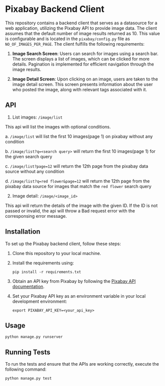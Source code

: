 # Pixabay Backend Client

This repository contains a backend client that serves as a datasource for a web application, utilizing the Pixabay API to provide image data. The client assumes that the default number of image results returned as 10. This value is configurable and is located in the `pixabay/config.py` file as `NO_OF_IMAGES_PER_PAGE`. The client fulfills the following requirements:

1. **Image Search Screen**: Users can search for images using a search bar. The screen displays a list of images, which can be clicked for more details. Pagination is implemented for efficient navigation through the image results.

2. **Image Detail Screen**: Upon clicking on an image, users are taken to the image detail screen. This screen presents information about the user who posted the image, along with relevant tags associated with it.

## API
1. List images: `/image/list`

This api will list the images with optional conditions.

   a. `/image/list` will list the first 10 images(page 1) on pixabay without any condition

   b. `/image/list?q=<search query>` will return the first 10 images(page 1) for the given search query

   c. `/image/list?page=12` will return the 12th page from the pixabay data source without any condition

   d. `/image/list?q=red flower&page=12` will return the 12th page from the pixabay data source for images that match the `red flower` search query

2. Image detail: `/image/<image_id>`

This api will return the details of the image with the given ID. If the ID is not passed or invalid, the api will throw a Bad request error with the corresponsing error message. 


## Installation

To set up the Pixabay backend client, follow these steps:

1. Clone this repository to your local machine.

2. Install the requirements using:
   
   ```shell
   pip install -r requirements.txt
   ```


3. Obtain an API key from Pixabay by following the [Pixabay API documentation](https://pixabay.com/api/docs/).

4. Set your Pixabay API key as an environment variable in your local development environment:
   
   ```shell
   export PIXABAY_API_KEY=<your_api_key>
   ```
## Usage
   
   ```shell
   python manage.py runserver
   ```

## Running Tests

To run the tests and ensure that the APIs are working correctly, execute the following command:
   
   ```shell
   python manage.py test
   ```
